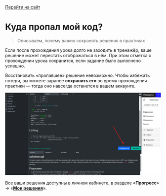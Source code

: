 [Перейти на сайт](https://ru.hexlet.io)

# Куда пропал мой код?

> Описываем, почему важно сохранять решения в практиках

Если после прохождения урока долго не заходить в тренажёр, ваше решение может перестать отображаться в нём. При этом отметка о прохождении урока 
сохранится, если задание было выполнено успешно.

Восстановить «пропавшее» решение невозможно. Чтобы избежать потери, вы можете заранее **сохранить его** во время прохождения практики — тогда оно 
навсегда останется в вашем аккаунте.

![](./assets/save-code-button.png)

Все ваши решения доступны в личном кабинете, в разделе «**Прогресс**» → «**[Мои решения](https://ru.hexlet.io/my/learning/code_reviews)**».
